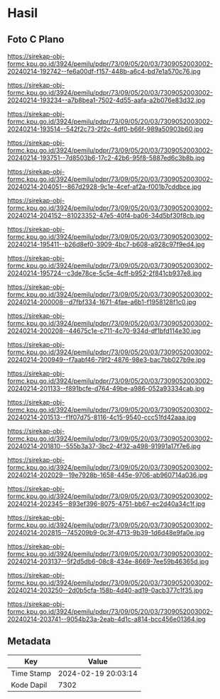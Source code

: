 # Hasil

## Foto C Plano

https://sirekap-obj-formc.kpu.go.id/3924/pemilu/pdpr/73/09/05/20/03/7309052003002-20240214-192742--fe6a00df-f157-448b-a6c4-bd7e1a570c76.jpg

https://sirekap-obj-formc.kpu.go.id/3924/pemilu/pdpr/73/09/05/20/03/7309052003002-20240214-193234--a7b8bea1-7502-4d55-aafa-a2b076e83d32.jpg

https://sirekap-obj-formc.kpu.go.id/3924/pemilu/pdpr/73/09/05/20/03/7309052003002-20240214-193514--542f2c73-2f2c-4df0-b66f-989a50903b60.jpg

https://sirekap-obj-formc.kpu.go.id/3924/pemilu/pdpr/73/09/05/20/03/7309052003002-20240214-193751--7d8503b6-17c2-42b6-95f8-5887ed6c3b8b.jpg

https://sirekap-obj-formc.kpu.go.id/3924/pemilu/pdpr/73/09/05/20/03/7309052003002-20240214-204051--867d2928-9c1e-4cef-af2a-f001b7cddbce.jpg

https://sirekap-obj-formc.kpu.go.id/3924/pemilu/pdpr/73/09/05/20/03/7309052003002-20240214-204152--81023352-47e5-40f4-ba06-34d5bf30f8cb.jpg

https://sirekap-obj-formc.kpu.go.id/3924/pemilu/pdpr/73/09/05/20/03/7309052003002-20240214-195411--b26d8ef0-3909-4bc7-b608-a928c97f9ed4.jpg

https://sirekap-obj-formc.kpu.go.id/3924/pemilu/pdpr/73/09/05/20/03/7309052003002-20240214-195724--c3de78ce-5c5e-4cff-b952-2f841cb937e8.jpg

https://sirekap-obj-formc.kpu.go.id/3924/pemilu/pdpr/73/09/05/20/03/7309052003002-20240214-200008--d7fbf334-1671-4fae-a6b1-f1958128f1c0.jpg

https://sirekap-obj-formc.kpu.go.id/3924/pemilu/pdpr/73/09/05/20/03/7309052003002-20240214-200208--44675c1e-c711-4c70-934d-df1bfd114e30.jpg

https://sirekap-obj-formc.kpu.go.id/3924/pemilu/pdpr/73/09/05/20/03/7309052003002-20240214-200949--f7aabf46-79f2-4876-98e3-bac7bb027b9e.jpg

https://sirekap-obj-formc.kpu.go.id/3924/pemilu/pdpr/73/09/05/20/03/7309052003002-20240214-201133--f891bcfe-d764-49be-a986-052a93334cab.jpg

https://sirekap-obj-formc.kpu.go.id/3924/pemilu/pdpr/73/09/05/20/03/7309052003002-20240214-201513--f1f07d75-8116-4c15-9540-ccc51fd42aaa.jpg

https://sirekap-obj-formc.kpu.go.id/3924/pemilu/pdpr/73/09/05/20/03/7309052003002-20240214-201810--555b3a37-3bc2-4f32-a498-91991a17f7e6.jpg

https://sirekap-obj-formc.kpu.go.id/3924/pemilu/pdpr/73/09/05/20/03/7309052003002-20240214-202029--19e7928b-1658-445e-9706-ab960714a036.jpg

https://sirekap-obj-formc.kpu.go.id/3924/pemilu/pdpr/73/09/05/20/03/7309052003002-20240214-202345--893ef396-8075-4751-bb67-ec2d40a34c1f.jpg

https://sirekap-obj-formc.kpu.go.id/3924/pemilu/pdpr/73/09/05/20/03/7309052003002-20240214-202815--745209b9-0c3f-4713-9b39-1d6d48e9fa0e.jpg

https://sirekap-obj-formc.kpu.go.id/3924/pemilu/pdpr/73/09/05/20/03/7309052003002-20240214-203137--5f2d5db6-08c8-434e-8669-7ee59b46365d.jpg

https://sirekap-obj-formc.kpu.go.id/3924/pemilu/pdpr/73/09/05/20/03/7309052003002-20240214-203250--2d0b5cfa-158b-4d40-ad19-0acb377c1f35.jpg

https://sirekap-obj-formc.kpu.go.id/3924/pemilu/pdpr/73/09/05/20/03/7309052003002-20240214-203741--9054b23a-2eab-4d1c-a814-bcc456e01364.jpg


## Metadata

| Key        | Value               |
| ---------- | ------------------- |
| Time Stamp | 2024-02-19 20:03:14 |
| Kode Dapil | 7302                |



